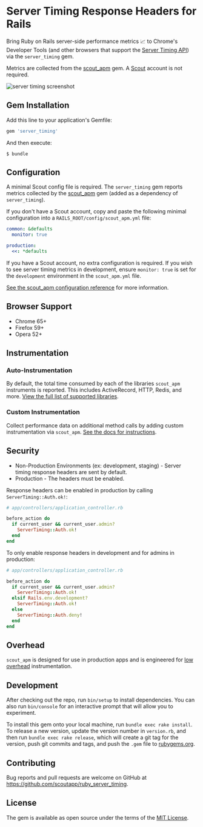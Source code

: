 # Server Timing Response Headers for Rails

Bring Ruby on Rails server-side performance metrics 📈 to Chrome's Developer Tools (and other browsers that support the [Server Timing API](https://w3c.github.io/server-timing/)) via the `server_timing` gem. 

Metrics are collected from the [scout_apm](https://github.com/scoutapp/scout_apm_ruby) gem. A [Scout](https://scoutapp.com) account is not required.

![server timing screenshot](https://s3-us-west-1.amazonaws.com/scout-blog/ruby_server_timing.png?x)

## Gem Installation

Add this line to your application's Gemfile:

```ruby
gem 'server_timing'
```

And then execute:

    $ bundle

## Configuration

A minimal Scout config file is required. The `server_timing` gem reports metrics collected by the [scout_apm](https://github.com/scoutapp/scout_apm_ruby) gem (added as a dependency of `server_timing`).

If you don't have a Scout account, copy and paste the following minimal configuration into a `RAILS_ROOT/config/scout_apm.yml` file:

```yaml
common: &defaults
  monitor: true

production:
  <<: *defaults
```

If you have a Scout account, no extra configuration is required. If you wish to see server timing metrics in development, ensure `monitor: true` is set for the `development` environment in the `scout_apm.yml` file.

[See the scout_apm configuration reference](http://help.apm.scoutapp.com/#ruby-configuration-options) for more information.

## Browser Support

- Chrome 65+
- Firefox 59+
- Opera 52+

## Instrumentation

### Auto-Instrumentation

By default, the total time consumed by each of the libraries `scout_apm` instruments is reported. This includes ActiveRecord, HTTP, Redis, and more. [View the full list of supported libraries](http://help.apm.scoutapp.com/#ruby-instrumented-libs). 

### Custom Instrumentation

Collect performance data on additional method calls by adding custom instrumentation via `scout_apm`. [See the docs for instructions](http://help.apm.scoutapp.com/#ruby-custom-instrumentation).

## Security

* Non-Production Environments (ex: development, staging) - Server timing response headers are sent by default. 
* Production - The headers must be enabled.

Response headers can be enabled in production by calling `ServerTiming::Auth.ok!`:

```ruby
# app/controllers/application_controller.rb

before_action do
  if current_user && current_user.admin?
    ServerTiming::Auth.ok!
  end
end
```

To only enable response headers in development and for admins in production:

```ruby
# app/controllers/application_controller.rb

before_action do
  if current_user && current_user.admin?
    ServerTiming::Auth.ok!
  elsif Rails.env.development?
    ServerTiming::Auth.ok!
  else
    ServerTiming::Auth.deny!
  end
end
```

## Overhead

`scout_apm` is designed for use in production apps and is engineered for [low overhead](http://blog.scoutapp.com/articles/2016/02/07/overhead-benchmarks-new-relic-vs-scout) instrumentation.

## Development

After checking out the repo, run `bin/setup` to install dependencies. You can also run `bin/console` for an interactive prompt that will allow you to experiment.

To install this gem onto your local machine, run `bundle exec rake install`. To release a new version, update the version number in `version.rb`, and then run `bundle exec rake release`, which will create a git tag for the version, push git commits and tags, and push the `.gem` file to [rubygems.org](https://rubygems.org).

## Contributing

Bug reports and pull requests are welcome on GitHub at https://github.com/scoutapp/ruby_server_timing.


## License

The gem is available as open source under the terms of the [MIT License](http://opensource.org/licenses/MIT).

